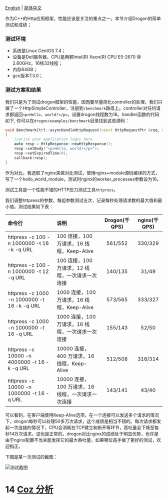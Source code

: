 [English](/ENG/ENG-14-Benchmarks) | [简体中文](/CHN/CHN-13-性能测试)

作为C++的Http应用框架，性能应该是关注的重点之一，本节介绍Drogon的简单测试和成绩；

### 测试环境

* 系统是Linux CentOS 7.4；
* 设备是Dell服务器，CPU是两颗Intel(R) Xeon(R) CPU E5-2670 @ 2.60GHz，16核32线程；
* 内存64GB；
* gcc版本7.3.0；

### 测试方案和结果

我们只是为了测试drogon框架的性能，因而要尽量简化controller的处理，我们只做了一个HttpSimpleController，注册到`/benchmark`路径上。controller对任何请求都返回`<p>Hello, world!</p>`。设置drogon线程数为16。handler函数的代码如下, 你可以在`drogon/examples/benchmark`目录找到这些源码：

```c++
void BenchmarkCtrl::asyncHandleHttpRequest(const HttpRequestPtr &req, std::function<void (const HttpResponsePtr &)> &&callback)
{
    //write your application logic here
    auto resp = HttpResponse::newHttpResponse();
    resp->setBody("<p>Hello, world!</p>");
    resp->setExpiredTime(0);
    callback(resp);
}
```

作为对比，我选取了nginx来做对比测试，使用nginx+module源码编译的方式，写了一个hello_world_module，测试时nginx的worker_processes参数设为16。

测试工具是一个性能不错的HTTP压力测试工具`httpress`。

我们调整httpress的参数，每组参数测试五次，记录每秒处理请求数的最大值和最小值。测试结果如下表：

| 命令行                                       | 说明                                              | Drogon(千 QPS) | nginx(千 QPS) |
| :------------------------------------------- | :------------------------------------------------ | :------------: | :-----------: |
| httpress -c 100 -n 1000000 -t 16 -k -q URL   | 100 连接，100 万请求，16 线程，Keep-Alive         |    561/552     |    330/329    |
| httpress -c 100 -n 1000000 -t 12 -q URL      | 100 连接，100 万请求，12 线程，一次请求一次连接   |    140/135     |     31/49     |
| httpress -c 1000 -n 1000000 -t 16 -k -q URL  | 1000 连接，100 万请求，16 线程，Keep-Alive        |    573/565     |    333/327    |
| httpress -c 1000 -n 1000000 -t 16 -q URL     | 1000 连接，100 万请求，16 线程，一次请求一次连接  |    155/143     |     52/50     |
| httpress -c 10000 -n 4000000 -t 16 -k -q URL | 10000 连接，400 万请求，16 线程，Keep-Alive       |    512/508     |    316/314    |
| httpress -c 10000 -n 1000000 -t 16 -q URL    | 10000 连接，100 万请求，16 线程，一次请求一次连接 |    143/141     |     43/40     |

可以看到，在客户端使用Keep-Alive选项，在一个连接可以发送多个请求的情况下，drogon每秒可以处理50多万次请求，这个成绩是相当不错的。每次请求都发起一次连接的情况下，CPU会消耗在TCP建立和断开等环节，吞吐量会下降至每秒14万次请求，这也是正常的。drogon对比nginx的成绩处于明显优势，也许是由于nginx配置不当未能发挥它的最大吞吐量，如果哪位高手做了更好的测试，欢迎指正。

下图是某一次测试的截图：

![测试截图](images/benchmark.png)

# 14 [Coz 分析](/CHN/CHN-14-Coz分析)
